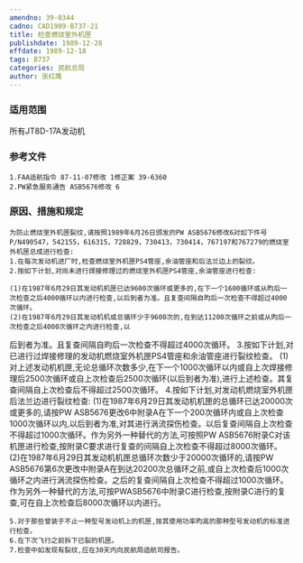 ```yaml
---
amendno: 39-0344
cadno: CAD1989-B737-21
title: 检查燃烧室外机匣
publishdate: 1989-12-28
effdate: 1989-12-18
tags: B737
categories: 民航总局
author: 张红鹰
---
```


### 适用范围 
所有JT8D-17A发动机

<!--more-->
### 参考文件
    1.FAA适航指令 87-11-07修改 1修正案 39-6360 
    2.PW紧急服务通告 ASB5676修改 6 

### 原因、措施和规定 
    为防止燃烧室外机匣裂纹,请按照1989年6月26日颁发的PW ASB5676修改6对如下件号P/N490547，542155，616315，728829，730413，730414，767197和767279的燃烧室外机匣总成进行检查: 
    1.在每次发动机进厂时,检查燃烧室外机匣PS4管座,余油管座和后法兰边上的裂纹。 
    2.按如下计划,对尚未进行焊接修理过的燃烧室外机匣PS4管座,余油管座进行检查: 

    (1)在1987年6月29日其发动机机匣已达9600次循环或更多的,在下一个1600循环或从昀后一次检查之后4000循环以内进行检查,以后到者为准。且复查间隔自昀后一次检查不得超过4000次循环。 
    (2)在1987年6月29日其发动机机或总循环少于9600次的,在到达11200次循环之前或从昀后一次检查之后4000次循环之内进行检查,以

  
后到者为准。且复查间隔自昀后一次检查不得超过4000次循环。 
    3.按如下计划,对已进行过焊接修理的发动机燃烧室外机匣PS4管座和余油管座进行裂纹检查。 
    (1)对上述发动机机匣,无论总循环次数多少,在下一个1000次循环以内或自上次焊接修理后2500次循环或自上次检查后2500次循环(以后到者为准),进行上述检查。其复查间隔自上次检查后不得超过2500次循环。 
    4.按如下计划,对发动机燃烧室外机匣后法兰边进行裂纹检查: 
    (1)在1987年6月29日其发动机机匣的总循环已达20000次或更多的,请按PW ASB5676更改6中附录A在下一个200次循环内或自上次检查1000次循环以内,以后到者为准,对其进行涡流探伤检查。以后复查间隔自上次检查不得超过1000次循环。作为另外一种替代的方法,可按照PW ASB5676附录C对该机匣进行检查,按附录C要求进行复查的间隔自上次检查不得超过8000次循环。 
    (2)在1987年6月29日其发动机机匣总循环次数少于20000次循环的,请按PW ASB5676第6次更改中附录A在到达20200次总循环之前,或自上次检查后1000次循环之内进行涡流探伤检查。之后的复查间隔自上次检查不得超过1000次循环。作为另外一种替代的方法,可按PWASB5676中附录C进行检查,按附录C进行的复查,可在自上次检查后8000次循环以内进行。 

    5.对于那些曾装于不止一种型号发动机上的机匣,按其使用功率昀高的那种型号发动机的标准进行检查。 
    6.在下次飞行之前拆下已裂的机匣。 
    7.检查中如发现有裂纹,应在30天内向民航局适航司报告。    

